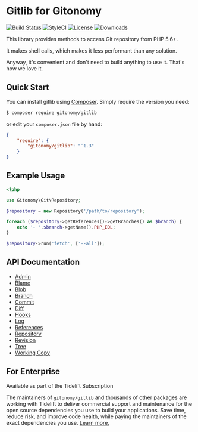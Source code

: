 Gitlib for Gitonomy
===================

[![Build Status](https://img.shields.io/github/actions/workflow/status/gitonomy/gitlib/tests.yml?label=Tests&style=flat-square&branch=1.3)](https://github.com/gitonomy/gitlib/actions?query=workflow%3ATests+branch%3A1.3)
[![StyleCI](https://github.styleci.io/repos/5709354/shield?branch=1.3)](https://github.styleci.io/repos/5709354?branch=1.3)
[![License](https://img.shields.io/badge/license-MIT-brightgreen.svg?style=flat-square)](https://opensource.org/licenses/MIT)
[![Downloads](https://img.shields.io/packagist/dt/gitonomy/gitlib?style=flat-square)](https://packagist.org/packages/gitonomy/gitlib)

This library provides methods to access Git repository from PHP 5.6+.

It makes shell calls, which makes it less performant than any solution.

Anyway, it's convenient and don't need to build anything to use it. That's how we love it.

Quick Start
-----------

You can install gitlib using [Composer](https://getcomposer.org/). Simply require the version you need:

```bash
$ composer require gitonomy/gitlib
```

or edit your `composer.json` file by hand:

```json
{
    "require": {
        "gitonomy/gitlib": "^1.3"
    }
}
```

Example Usage
-------------

```php
<?php

use Gitonomy\Git\Repository;

$repository = new Repository('/path/to/repository');

foreach ($repository->getReferences()->getBranches() as $branch) {
    echo '- '.$branch->getName().PHP_EOL;
}

$repository->run('fetch', ['--all']);
```

API Documentation
-----------------

+ [Admin](doc/admin.md)
+ [Blame](doc/blame.md)
+ [Blob](doc/blob.md)
+ [Branch](doc/branch.md)
+ [Commit](doc/commit.md)
+ [Diff](doc/diff.md)
+ [Hooks](doc/hooks.md)
+ [Log](doc/log.md)
+ [References](doc/references.md)
+ [Repository](doc/repository.md)
+ [Revision](doc/revision.md)
+ [Tree](doc/tree.md)
+ [Working Copy](doc/workingcopy.md)

For Enterprise
--------------

Available as part of the Tidelift Subscription

The maintainers of `gitonomy/gitlib` and thousands of other packages are working with Tidelift to deliver commercial support and maintenance for the open source dependencies you use to build your applications. Save time, reduce risk, and improve code health, while paying the maintainers of the exact dependencies you use. [Learn more.](https://tidelift.com/subscription/pkg/packagist-gitonomy-gitlib?utm_source=packagist-gitonomy-gitlib&utm_medium=referral&utm_campaign=enterprise&utm_term=repo)
